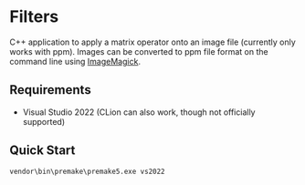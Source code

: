 # Filters
C++ application to apply a matrix operator onto an image file (currently only works with ppm). Images can be converted to ppm file format on the command line using [ImageMagick](https://imagemagick.org/).

## Requirements
- Visual Studio 2022
(CLion can also work, though not officially supported)

## Quick Start
```console
vendor\bin\premake\premake5.exe vs2022
```

